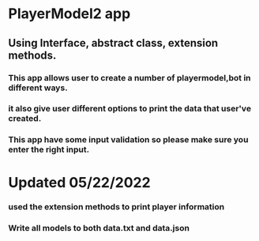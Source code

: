 # **PlayerModel2 app**

## Using Interface, abstract class, extension methods.

### This app allows user to create a number of playermodel,bot in different ways.

### it also give user different options to print the data that user've created.

### This app have some input validation so please make sure you enter the right input.

# **Updated 05/22/2022**

### used the extension methods to print player information

### Write all models to both data.txt and data.json
